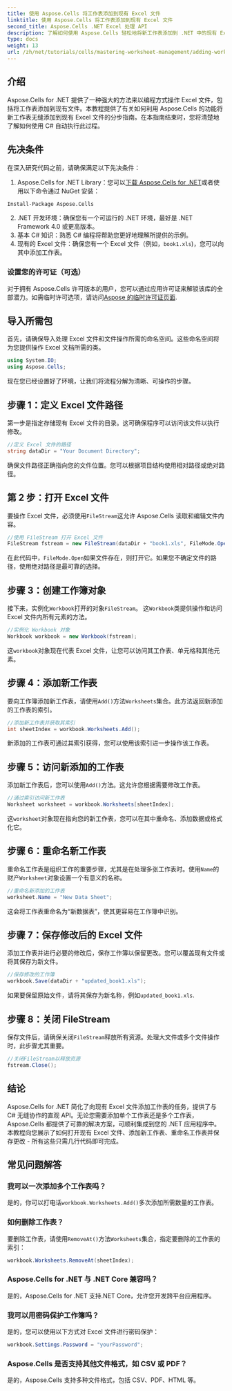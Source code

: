 ```yaml
---
title: 使用 Aspose.Cells 将工作表添加到现有 Excel 文件
linktitle: 使用 Aspose.Cells 将工作表添加到现有 Excel 文件
second_title: Aspose.Cells .NET Excel 处理 API
description: 了解如何使用 Aspose.Cells 轻松地将新工作表添加到 .NET 中的现有 Excel 文件中。本分步指南涵盖了从设置环境到保存修改后的 Excel 文件的所有内容。
type: docs
weight: 13
url: /zh/net/tutorials/cells/mastering-worksheet-management/adding-worksheets-to-existing-excel-file/
---
```

## 介绍

Aspose.Cells for .NET 提供了一种强大的方法来以编程方式操作 Excel 文件，包括将工作表添加到现有文件。本教程提供了有关如何利用 Aspose.Cells 的功能将新工作表无缝添加到现有 Excel 文件的分步指南。在本指南结束时，您将清楚地了解如何使用 C# 自动执行此过程。

## 先决条件

在深入研究代码之前，请确保满足以下先决条件：

1.  Aspose.Cells for .NET Library：您可以[下载 Aspose.Cells for .NET](https://releases.aspose.com/cells/net/)或者使用以下命令通过 NuGet 安装：
   ```bash
   Install-Package Aspose.Cells
   ```
2. .NET 开发环境：确保您有一个可运行的 .NET 环境，最好是 .NET Framework 4.0 或更高版本。
3. 基本 C# 知识：熟悉 C# 编程将帮助您更好地理解所提供的示例。
4. 现有的 Excel 文件：确保您有一个 Excel 文件（例如，`book1.xls`)，您可以向其中添加工作表。

### 设置您的许可证（可选）

对于拥有 Aspose.Cells 许可版本的用户，您可以通过应用许可证来解锁该库的全部潜力。如需临时许可选项，请访问[Aspose 的临时许可证页面](https://purchase.aspose.com/temporary-license/).

## 导入所需包

首先，请确保导入处理 Excel 文件和文件操作所需的命名空间。这些命名空间将为您提供操作 Excel 文档所需的类。

```csharp
using System.IO;
using Aspose.Cells;
```

现在您已经设置好了环境，让我们将流程分解为清晰、可操作的步骤。

## 步骤 1：定义 Excel 文件路径

第一步是指定存储现有 Excel 文件的目录。这可确保程序可以访问该文件以执行修改。

```csharp
//定义 Excel 文件的路径
string dataDir = "Your Document Directory";
```

确保文件路径正确指向您的文件位置。您可以根据项目结构使用相对路径或绝对路径。

## 第 2 步：打开 Excel 文件

要操作 Excel 文件，必须使用`FileStream`这允许 Aspose.Cells 读取和编辑文件内容。

```csharp
//使用 FileStream 打开 Excel 文件
FileStream fstream = new FileStream(dataDir + "book1.xls", FileMode.Open);
```

在此代码中，`FileMode.Open`如果文件存在，则打开它。如果您不确定文件的路径，使用绝对路径是最可靠的选择。

## 步骤 3：创建工作簿对象

接下来，实例化`Workbook`打开的对象`FileStream`。 这`Workbook`类提供操作和访问 Excel 文件内所有元素的方法。

```csharp
//实例化 Workbook 对象
Workbook workbook = new Workbook(fstream);
```

这`workbook`对象现在代表 Excel 文件，让您可以访问其工作表、单元格和其他元素。

## 步骤 4：添加新工作表

要向工作簿添加新工作表，请使用`Add()`方法`Worksheets`集合。此方法返回新添加的工作表的索引。

```csharp
//添加新工作表并获取其索引
int sheetIndex = workbook.Worksheets.Add();
```

新添加的工作表可通过其索引获得，您可以使用该索引进一步操作该工作表。

## 步骤 5：访问新添加的工作表

添加新工作表后，您可以使用`Add()`方法。这允许您根据需要修改工作表。

```csharp
//通过索引访问新工作表
Worksheet worksheet = workbook.Worksheets[sheetIndex];
```

这`worksheet`对象现在指向您的新工作表，您可以在其中重命名、添加数据或格式化它。

## 步骤 6：重命名新工作表

重命名工作表是组织工作的重要步骤，尤其是在处理多张工作表时。使用`Name`的财产`Worksheet`对象设置一个有意义的名称。

```csharp
//重命名新添加的工作表
worksheet.Name = "New Data Sheet";
```

这会将工作表重命名为“新数据表”，使其更容易在工作簿中识别。

## 步骤 7：保存修改后的 Excel 文件

添加工作表并进行必要的修改后，保存工作簿以保留更改。您可以覆盖现有文件或将其保存为新文件。

```csharp
//保存修改的工作簿
workbook.Save(dataDir + "updated_book1.xls");
```

如果要保留原始文件，请将其保存为新名称，例如`updated_book1.xls`.

## 步骤 8：关闭 FileStream

保存文件后，请确保关闭`FileStream`释放所有资源。处理大文件或多个文件操作时，此步骤尤其重要。

```csharp
//关闭FileStream以释放资源
fstream.Close();
```

## 结论

Aspose.Cells for .NET 简化了向现有 Excel 文件添加工作表的任务，提供了与 C# 无缝协作的直观 API。无论您需要添加单个工作表还是多个工作表，Aspose.Cells 都提供了可靠的解决方案，可顺利集成到您的 .NET 应用程序中。本教程向您展示了如何打开现有 Excel 文件、添加新工作表、重命名工作表并保存更改 - 所有这些只需几行代码即可完成。

## 常见问题解答

### 我可以一次添加多个工作表吗？

是的，你可以打电话`workbook.Worksheets.Add()`多次添加所需数量的工作表。

### 如何删除工作表？

要删除工作表，请使用`RemoveAt()`方法`Worksheets`集合，指定要删除的工作表的索引：
```csharp
workbook.Worksheets.RemoveAt(sheetIndex);
```

### Aspose.Cells for .NET 与 .NET Core 兼容吗？

是的，Aspose.Cells for .NET 支持.NET Core，允许您开发跨平台应用程序。

### 我可以用密码保护工作簿吗？

是的，您可以使用以下方式对 Excel 文件进行密码保护：
```csharp
workbook.Settings.Password = "yourPassword";
```

### Aspose.Cells 是否支持其他文件格式，如 CSV 或 PDF？
是的，Aspose.Cells 支持多种文件格式，包括 CSV、PDF、HTML 等。